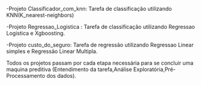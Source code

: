  -Projeto Classificador_com_knn: Tarefa de classificação utilizando  KNN(K_nearest-neighbors)
 
 -Projeto Regressao_Logistica : Tarefa de classificação utilizando Regressao Logistica e Xgboosting.
 
 -Projeto custo_do_seguro: Tarefa de regressão utilizando Regressao Linear simples e Regressão Linear Multipla.


 Todos os projetos passam por cada etapa necessária para se concluir uma maquina preditiva (Entendimento da tarefa,Análise Exploratória,Pré-Processamento dos dados).
